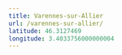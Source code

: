 ```yaml
---
title: Varennes-sur-Allier
url: /varennes-sur-allier/
latitude: 46.3127469
longitude: 3.4033756000000004
---
```

